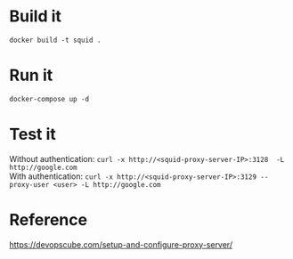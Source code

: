 # Build it
`docker build -t squid .`

# Run it
`docker-compose up -d`

# Test it
Without authentication: `curl -x http://<squid-proxy-server-IP>:3128  -L http://google.com`  
With authentication: `curl -x http://<squid-proxy-server-IP>:3129 --proxy-user <user> -L http://google.com`

# Reference
https://devopscube.com/setup-and-configure-proxy-server/
